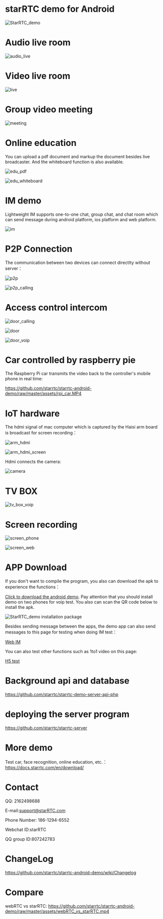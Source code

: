 # starRTC demo for Android

![StarRTC_demo](assets/StarRTC_demo.jpg)

Audio live room
==
![audio_live](assets/audio_live.png)

Video live room
==
![live](assets/live.jpg)

Group video meeting
==
![meeting](assets/meeting.png)

Online education
==
You can upload a pdf document and markup the document besides live broadcaster.
And the whiteboard function is also available.

![edu_pdf](assets/edu_pdf.jpg)

![edu_whiteboard](assets/edu_whiteboard.jpg)

IM demo
==
Lightweight IM supports one-to-one chat, group chat, and chat room which can send message during android platform, ios platform and web platform.

![im](assets/im.jpg)

P2P Connection
==
The communication between two devices can connect directlty without server：

![p2p](assets/p2p.jpg)

![p2p_calling](assets/p2p_calling.jpg)


Access control intercom
==

![door_calling](assets/door_calling.jpg)

![door](assets/door.jpg)

![door_voip](assets/door_voip.jpg)

Car controlled by raspberry pie
==
The Raspberry Pi car transmits the video back to the controller's mobile phone in real time:

https://github.com/starrtc/starrtc-android-demo/raw/master/assets/rpi_car.MP4

IoT hardware
==
The hdmi signal of mac computer which is captured by the Haisi arm board is broadcast for screen recording：

![arm_hdmi](assets/arm_hdmi.jpg)

![arm_hdmi_screen](assets/arm_hdmi_screen.jpg)

Hdmi connects the camera:

![camera](assets/camera.jpg)

TV BOX
==

![tv_box_voip](assets/tv_box_voip.jpg)

Screen recording
==

![screen_phone](assets/screen_phone.jpg)

![screen_web](assets/screen_web.jpg)

APP Download
=====
If you don't want to compile the program, you also can download the apk to experience the functions：

[Click to download the android demo](https://github.com/starrtc/starrtc-android-demo/raw/master/StarRTC_demo.apk).
Pay attention that you should install demo on two phones for voip test.
You also can scan the QR code below to install the apk.

![StarRTC_demo installation package](assets/android.png)

Besides sending message between the apps, the demo app can also send messages to this page for testing when doing IM test：

[Web IM](https://www.starrtc.com/demo/im)

You can also test other functions such as 1to1 video on this page:

[H5 test](https://www.starrtc.com/demo/web/)

Background api and database
===
https://github.com/starrtc/starrtc-demo-server-api-php

deploying the server program
===
https://github.com/starrtc/starrtc-server

More demo
==
Test car, face recognition, online education, etc.：https://docs.starrtc.com/en/download/

Contact
=====
QQ: 2162498688

E-mail:<a href="mailto:support@starRTC.com">support@starRTC.com</a>

Phone Number: 186-1294-6552

Webchat ID:starRTC

QQ group ID:807242783

ChangeLog
===
https://github.com/starrtc/starrtc-android-demo/wiki/Changelog

Compare
===
webRTC vs starRTC: https://github.com/starrtc/starrtc-android-demo/raw/master/assets/webRTC_vs_starRTC.mp4
